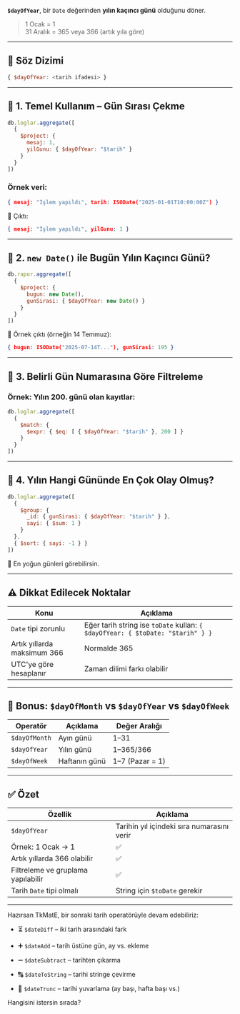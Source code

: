 
**`$dayOfYear`**, bir `Date` değerinden **yılın kaçıncı günü** olduğunu döner.

> 1 Ocak = 1  
> 31 Aralık = 365 veya 366 (artık yıla göre)

---

## 📌 Söz Dizimi

```js
{ $dayOfYear: <tarih ifadesi> }
```

---

## 🧪 1. Temel Kullanım – Gün Sırası Çekme

```js
db.loglar.aggregate([
  {
    $project: {
      mesaj: 1,
      yilGunu: { $dayOfYear: "$tarih" }
    }
  }
])
```

### Örnek veri:

```json
{ mesaj: "İşlem yapıldı", tarih: ISODate("2025-01-01T10:00:00Z") }
```

📌 Çıktı:

```json
{ mesaj: "İşlem yapıldı", yilGunu: 1 }
```

---

## 🧪 2. `new Date()` ile Bugün Yılın Kaçıncı Günü?

```js
db.rapor.aggregate([
  {
    $project: {
      bugun: new Date(),
      gunSirasi: { $dayOfYear: new Date() }
    }
  }
])
```

📌 Örnek çıktı (örneğin 14 Temmuz):

```json
{ bugun: ISODate("2025-07-14T..."), gunSirasi: 195 }
```

---

## 🧪 3. Belirli Gün Numarasına Göre Filtreleme

### Örnek: Yılın 200. günü olan kayıtlar:

```js
db.loglar.aggregate([
  {
    $match: {
      $expr: { $eq: [ { $dayOfYear: "$tarih" }, 200 ] }
    }
  }
])
```

---

## 🧾 4. Yılın Hangi Gününde En Çok Olay Olmuş?

```js
db.loglar.aggregate([
  {
    $group: {
      _id: { gunSirasi: { $dayOfYear: "$tarih" } },
      sayi: { $sum: 1 }
    }
  },
  { $sort: { sayi: -1 } }
])
```

📌 En yoğun günleri görebilirsin.

---

## ⚠️ Dikkat Edilecek Noktalar

|Konu|Açıklama|
|---|---|
|`Date` tipi zorunlu|Eğer tarih string ise `toDate` kullan: `{ $dayOfYear: { $toDate: "$tarih" } }`|
|Artık yıllarda maksimum 366|Normalde 365|
|UTC'ye göre hesaplanır|Zaman dilimi farkı olabilir|

---

## 🧠 Bonus: `$dayOfMonth` vs `$dayOfYear` vs `$dayOfWeek`

|Operatör|Açıklama|Değer Aralığı|
|---|---|---|
|`$dayOfMonth`|Ayın günü|1–31|
|`$dayOfYear`|Yılın günü|1–365/366|
|`$dayOfWeek`|Haftanın günü|1–7 (Pazar = 1)|

---

## ✅ Özet

|Özellik|Açıklama|
|---|---|
|`$dayOfYear`|Tarihin yıl içindeki sıra numarasını verir|
|Örnek: 1 Ocak → 1|✅|
|Artık yıllarda 366 olabilir|✅|
|Filtreleme ve gruplama yapılabilir|✅|
|Tarih `Date` tipi olmalı|String için `$toDate` gerekir|

---

Hazırsan TkMatE, bir sonraki tarih operatörüyle devam edebiliriz:

- ⏳ `$dateDiff` – iki tarih arasındaki fark
    
- ➕ `$dateAdd` – tarih üstüne gün, ay vs. ekleme
    
- ➖ `$dateSubtract` – tarihten çıkarma
    
- 🔠 `$dateToString` – tarihi stringe çevirme
    
- 📆 `$dateTrunc` – tarihi yuvarlama (ay başı, hafta başı vs.)
    

Hangisini istersin sırada?